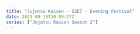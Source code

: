 ```yaml
---
title: "Jujutsu Kaisen - S2E7 - Evening Festival"
date: 2023-09-15T10:59:27Z
series: ["Jujutsu Kaisen Season 2"]
---
```


  <mux-player stream-type="on-demand"
  src="https://kp3d-my.sharepoint.com/personal/ryoo_kp3d_onmicrosoft_com/_layouts/15/download.aspx?share=EZYDgPuTcPlInzO8d9JTL4wBGOjrGVVYmFLW_SnBqDp_Tw" metadata-video-title="Jujutsu Kaisen - S2E7 - Evening Festival" prefer-playback="mse" controls>
  </mux-player>
  
  
  <script src="https://cdn.jsdelivr.net/npm/@mux/mux-player"></script>
  
   <script id="lYlKngFY022NnqOWDbdOv3w8B0001qT26OpFFjhXIj00OCo" type="application/ld+json">
 {
  "@context": "https://schema.org/",
  "@type": "VideoObject",
  "name": "Jujutsu Kaisen - S2E7 - Evening Festival",
  "contentUrl": "https://stream.mux.com/lYlKngFY022NnqOWDbdOv3w8B0001qT26OpFFjhXIj00OCo.m3u8",
  "thumbnailUrl": "https://graph.org/file/fccbbe529105363755e15.jpg?width=314&fit_mode=preserve&time=25",
  "uploadDate": "2023-09-15T10:59:27Z",
}

</script>


